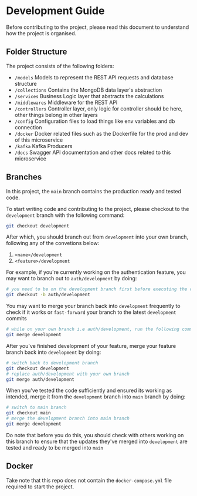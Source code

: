 # Development Guide
Before contributing to the project, please read this document to understand how the project is organised.

## Folder Structure 
The project consists of the following folders:
- `/models` Models to represent the REST API requests and database structure
- `/collections` Contains the MongoDB data layer's abstraction
- `/services` Business Logic layer that abstracts the calculations
- `/middlewares` Middleware for the REST API
- `/controllers` Controller layer, only logic for controller should be here, other things belong in other layers
- `/config` Configuration files to load things like env variables and db connection
- `/docker` Docker related files such as the Dockerfile for the prod and dev of this microservice
- `/kafka` Kafka Producers
- `/docs` Swagger API documentation and other docs related to this microservice

## Branches
In this project, the `main` branch contains the production ready and tested code.

To start writing code and contributing to the project, please checkout to the `development` branch with the following command:
```bash
git checkout development
```
After which, you should branch out from `development` into your own branch, following any of the convetions below:
1. `<name>/development`
2. `<feature>/development`

For example, if you're currently working on the authentication feature, you may want to branch out to `auth/development` by doing:
```bash
# you need to be on the development branch first before executing the command
git checkout -b auth/development
```

You may want to merge your branch back into `development` frequently to check if it works or `fast-forward` your branch to the latest `development` commits
```bash
# while on your own branch i.e auth/development, run the following command to fast-forward
git merge development
```

After you've finished development of your feature, merge your feature branch back into `development` by doing:
```bash
# switch back to development branch
git checkout development
# replace auth/development with your own branch
git merge auth/development
```

When you've tested the code sufficiently and ensured its working as intended, merge it from the `development` branch into `main` branch by doing:
```bash
# switch to main branch
git checkout main
# merge the development branch into main branch
git merge development
```
Do note that before you do this, you should check with others working on this branch to ensure that the updates they've merged into `development` are tested and ready to be merged into `main`

## Docker
Take note that this repo does not contain the `docker-compose.yml` file required to start the project.
